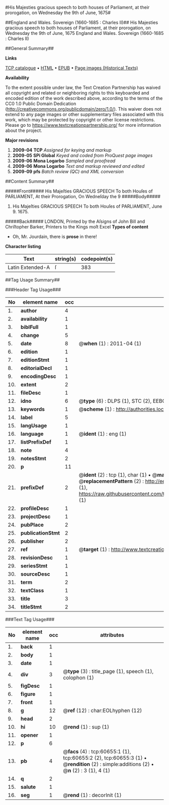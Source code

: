 #His Majesties gracious speech to both houses of Parliament, at their prorogation, on Wednesday the 9th of June, 1675#

##England and Wales. Sovereign (1660-1685 : Charles II)##
His Majesties gracious speech to both houses of Parliament, at their prorogation, on Wednesday the 9th of June, 1675
England and Wales. Sovereign (1660-1685 : Charles II)

##General Summary##

**Links**

[TCP catalogue](http://www.ota.ox.ac.uk/tcp/)  • 
[HTML](http://tei.it.ox.ac.uk/tcp/Texts-HTML/free/A32/A32268.html)  • 
[EPUB](http://tei.it.ox.ac.uk/tcp/Texts-EPUB/free/A32/A32268.epub) • 
[Page images (Historical Texts)](https://historicaltexts.jisc.ac.uk/eebo-12378553e)

**Availability**

To the extent possible under law, the Text Creation Partnership has waived all copyright and related or neighboring rights to this keyboarded and encoded edition of the work described above, according to the terms of the CC0 1.0 Public Domain Dedication (http://creativecommons.org/publicdomain/zero/1.0/). This waiver does not extend to any page images or other supplementary files associated with this work, which may be protected by copyright or other license restrictions. Please go to https://www.textcreationpartnership.org/ for more information about the project.

**Major revisions**

1. __2009-04__ __TCP__ *Assigned for keying and markup*
1. __2009-05__ __SPi Global__ *Keyed and coded from ProQuest page images*
1. __2009-06__ __Mona Logarbo__ *Sampled and proofread*
1. __2009-06__ __Mona Logarbo__ *Text and markup reviewed and edited*
1. __2009-09__ __pfs__ *Batch review (QC) and XML conversion*

##Content Summary##

#####Front#####
His Majeſties GRACIOUS SPEECH To both Houſes of PARLIAMENT, At their Prorogation, On Wedneſday the 9
#####Body#####

1. His Majeſties GRACIOUS SPEECH To both Houſes of PARLIAMENT, June 9. 1675.

#####Back#####
LONDON, Printed by the Aſsigns of John Bill and Chriſtopher Barker, Printers to the Kings moſt Excel
**Types of content**

  * Oh, Mr. Jourdain, there is **prose** in there!

**Character listing**


|Text|string(s)|codepoint(s)|
|---|---|---|
|Latin Extended-A|ſ|383|

##Tag Usage Summary##

###Header Tag Usage###

|No|element name|occ|attributes|
|---|---|---|---|
|1.|__author__|4||
|2.|__availability__|1||
|3.|__biblFull__|1||
|4.|__change__|5||
|5.|__date__|8| @__when__ (1) : 2011-04 (1)|
|6.|__edition__|1||
|7.|__editionStmt__|1||
|8.|__editorialDecl__|1||
|9.|__encodingDesc__|1||
|10.|__extent__|2||
|11.|__fileDesc__|1||
|12.|__idno__|6| @__type__ (6) : DLPS (1), STC (2), EEBO-CITATION (1), OCLC (1), VID (1)|
|13.|__keywords__|1| @__scheme__ (1) : http://authorities.loc.gov/ (1)|
|14.|__label__|5||
|15.|__langUsage__|1||
|16.|__language__|1| @__ident__ (1) : eng (1)|
|17.|__listPrefixDef__|1||
|18.|__note__|4||
|19.|__notesStmt__|2||
|20.|__p__|11||
|21.|__prefixDef__|2| @__ident__ (2) : tcp (1), char (1)  •  @__matchPattern__ (2) : ([0-9\-]+):([0-9IVX]+) (1), (.+) (1)  •  @__replacementPattern__ (2) : http://eebo.chadwyck.com/downloadtiff?vid=$1&page=$2 (1), https://raw.githubusercontent.com/textcreationpartnership/Texts/master/tcpchars.xml#$1 (1)|
|22.|__profileDesc__|1||
|23.|__projectDesc__|1||
|24.|__pubPlace__|2||
|25.|__publicationStmt__|2||
|26.|__publisher__|2||
|27.|__ref__|1| @__target__ (1) : http://www.textcreationpartnership.org/docs/. (1)|
|28.|__revisionDesc__|1||
|29.|__seriesStmt__|1||
|30.|__sourceDesc__|1||
|31.|__term__|2||
|32.|__textClass__|1||
|33.|__title__|3||
|34.|__titleStmt__|2||


###Text Tag Usage###

|No|element name|occ|attributes|
|---|---|---|---|
|1.|__back__|1||
|2.|__body__|1||
|3.|__date__|1||
|4.|__div__|3| @__type__ (3) : title_page (1), speech (1), colophon (1)|
|5.|__figDesc__|1||
|6.|__figure__|1||
|7.|__front__|1||
|8.|__g__|12| @__ref__ (12) : char:EOLhyphen (12)|
|9.|__head__|2||
|10.|__hi__|10| @__rend__ (1) : sup (1)|
|11.|__opener__|1||
|12.|__p__|6||
|13.|__pb__|4| @__facs__ (4) : tcp:60655:1 (1), tcp:60655:2 (2), tcp:60655:3 (1)  •  @__rendition__ (2) : simple:additions (2)  •  @__n__ (2) : 3 (1), 4 (1)|
|14.|__q__|2||
|15.|__salute__|1||
|16.|__seg__|1| @__rend__ (1) : decorInit (1)|
